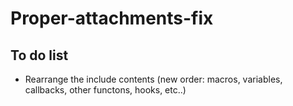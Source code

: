 # Proper-attachments-fix

## To do list

- Rearrange the include contents (new order: macros, variables, callbacks, other functons, hooks, etc..)
